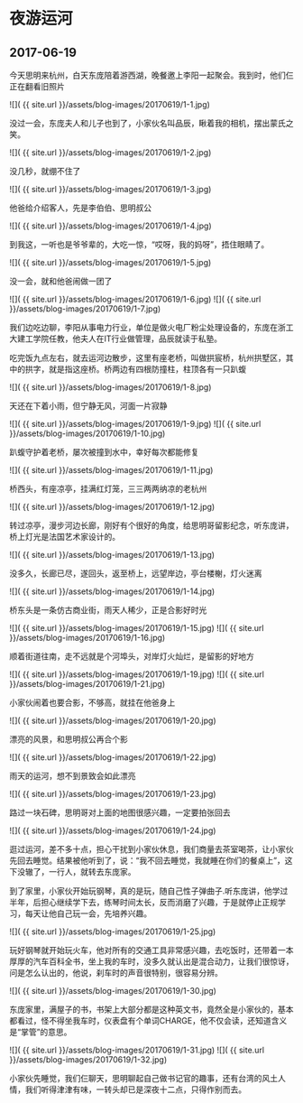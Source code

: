 夜游运河
=======================

2017-06-19
------------------------

今天思明来杭州，白天东庞陪着游西湖，晚餐邀上李阳一起聚会。我到时，他们仨正在翻看旧照片

![]( {{ site.url }}/assets/blog-images/20170619/1-1.jpg)

没过一会，东庞夫人和儿子也到了，小家伙名叫品辰，瞅着我的相机，摆出蒙氏之笑。

![]( {{ site.url }}/assets/blog-images/20170619/1-2.jpg)

没几秒，就绷不住了

![]( {{ site.url }}/assets/blog-images/20170619/1-3.jpg)

他爸给介绍客人，先是李伯伯、思明叔公

![]( {{ site.url }}/assets/blog-images/20170619/1-4.jpg)

到我这，一听也是爷爷辈的，大吃一惊，“哎呀，我的妈呀”，捂住眼睛了。

![]( {{ site.url }}/assets/blog-images/20170619/1-5.jpg)

没一会，就和他爸闹做一团了

![]( {{ site.url }}/assets/blog-images/20170619/1-6.jpg)
![]( {{ site.url }}/assets/blog-images/20170619/1-7.jpg)

我们边吃边聊，李阳从事电力行业，单位是做火电厂粉尘处理设备的，东庞在浙工大建工学院任教，他夫人在IT行业做管理，品辰就读于私塾。

吃完饭九点左右，就去运河边散步，这里有座老桥，叫做拱宸桥，杭州拱墅区，其中的拱字，就是指这座桥。桥两边有四根防撞柱，柱顶各有一只趴蝮

![]( {{ site.url }}/assets/blog-images/20170619/1-8.jpg)

天还在下着小雨，但宁静无风，河面一片寂静

![]( {{ site.url }}/assets/blog-images/20170619/1-9.jpg)
![]( {{ site.url }}/assets/blog-images/20170619/1-10.jpg)

趴蝮守护着老桥，屡次被撞到水中，幸好每次都能修复

![]( {{ site.url }}/assets/blog-images/20170619/1-11.jpg)

桥西头，有座凉亭，挂满红灯笼，三三两两纳凉的老杭州

![]( {{ site.url }}/assets/blog-images/20170619/1-12.jpg)

转过凉亭，漫步河边长廊，刚好有个很好的角度，给思明哥留影纪念，听东庞讲，桥上灯光是法国艺术家设计的。

![]( {{ site.url }}/assets/blog-images/20170619/1-13.jpg)

没多久，长廊已尽，遂回头，返至桥上，远望岸边，亭台楼榭，灯火迷离

![]( {{ site.url }}/assets/blog-images/20170619/1-14.jpg)

桥东头是一条仿古商业街，雨天人稀少，正是合影好时光

![]( {{ site.url }}/assets/blog-images/20170619/1-15.jpg)
![]( {{ site.url }}/assets/blog-images/20170619/1-16.jpg)

顺着街道往南，走不远就是个河埠头，对岸灯火灿烂，是留影的好地方

![]( {{ site.url }}/assets/blog-images/20170619/1-19.jpg)
![]( {{ site.url }}/assets/blog-images/20170619/1-21.jpg)

小家伙闹着也要合影，不够高，就挂在他爸身上

![]( {{ site.url }}/assets/blog-images/20170619/1-20.jpg)

漂亮的风景，和思明叔公再合个影

![]( {{ site.url }}/assets/blog-images/20170619/1-22.jpg)

雨天的运河，想不到景致会如此漂亮

![]( {{ site.url }}/assets/blog-images/20170619/1-23.jpg)

路过一块石碑，思明哥对上面的地图很感兴趣，一定要拍张回去

![]( {{ site.url }}/assets/blog-images/20170619/1-24.jpg)

逛过运河，差不多十点，担心干扰到小家伙休息，我们商量去茶室喝茶，让小家伙先回去睡觉。结果被他听到了，说：“我不回去睡觉，我就睡在你们的餐桌上”，这下没辙了，一行人，就转去东庞家。

到了家里，小家伙开始玩钢琴，真的是玩，随自己性子弹曲子.听东庞讲，他学过半年，后担心继续学下去，练琴时间太长，反而消磨了兴趣，于是就停止正规学习，每天让他自己玩一会，先培养兴趣。

![]( {{ site.url }}/assets/blog-images/20170619/1-25.jpg)

玩好钢琴就开始玩火车，他对所有的交通工具非常感兴趣，去吃饭时，还带着一本厚厚的汽车百科全书，坐上我的车时，没多久就认出是混合动力，让我们很惊讶，问是怎么认出的，他说，刹车时的声音很特别，很容易分辨。

![]( {{ site.url }}/assets/blog-images/20170619/1-30.jpg)

东庞家里，满屋子的书，书架上大部分都是这种英文书，竟然全是小家伙的，基本都看过，怪不得坐我车时，仪表盘有个单词CHARGE，他不仅会读，还知道含义是“掌管”的意思。

![]( {{ site.url }}/assets/blog-images/20170619/1-31.jpg)
![]( {{ site.url }}/assets/blog-images/20170619/1-32.jpg)

小家伙先睡觉，我们仨聊天，思明聊起自己做书记官的趣事，还有台湾的风土人情，我们听得津津有味，一转头却已是深夜十二点，只得作别而去。